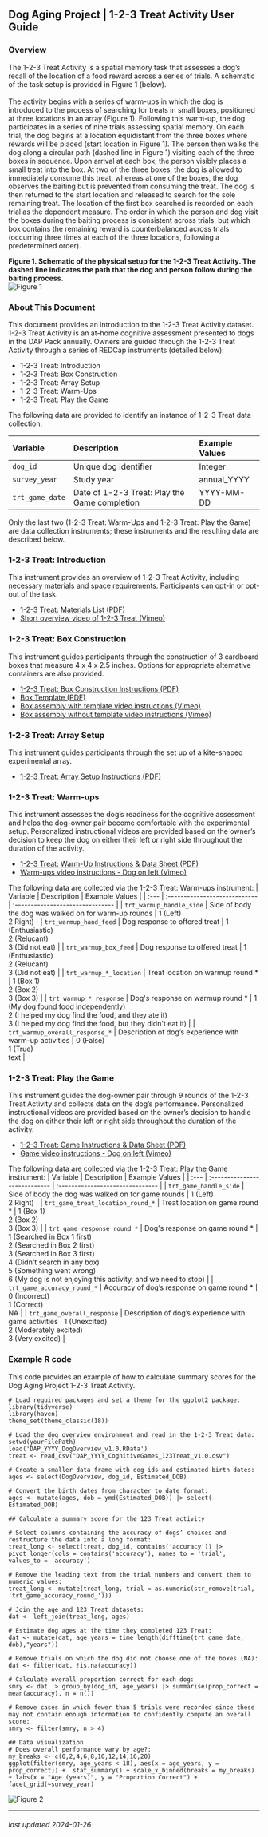 ## Dog Aging Project | 1-2-3 Treat Activity User Guide

### Overview

The 1-2-3 Treat Activity is a spatial memory task that assesses a dog’s recall of the location of a food reward across a series of trials. A schematic of the task setup is provided in Figure 1 (below).<br><br>
The activity begins with a series of warm-ups in which the dog is introduced to the process of searching for treats in small boxes, positioned at three locations in an array (Figure 1). Following this warm-up, the dog participates in a series of nine trials assessing spatial memory. On each trial, the dog begins at a location equidistant from the three boxes where rewards will be placed (start location in Figure 1). The person then walks the dog along a circular path (dashed line in Figure 1) visiting each of the three boxes in sequence. Upon arrival at each box, the person visibly places a small treat into the box. At two of the three boxes, the dog is allowed to immediately consume this treat, whereas at one of the boxes, the dog observes the baiting but is prevented from consuming the treat. The dog is then returned to the start location and released to search for the sole remaining treat. The location of the first box searched is recorded on each trial as the dependent measure. The order in which the person and dog visit the boxes during the baiting process is consistent across trials, but which box contains the remaining reward is counterbalanced across trials (occurring three times at each of the three locations, following a predetermined order). 

__Figure 1. Schematic of the physical setup for the 1-2-3 Treat Activity. The dashed line indicates the path that the dog and person follow during the baiting process.__<br>
![Figure 1](ReferenceFiles/T123_Fig1.jpeg)

### About This Document 

This document provides an introduction to the 1-2-3 Treat Activity dataset. 1-2-3 Treat Activity is an at-home cognitive assessment presented to dogs in the DAP Pack annually. Owners are guided through the 1-2-3 Treat Activity through a series of REDCap instruments (detailed below):
- 1-2-3 Treat: Introduction
- 1-2-3 Treat: Box Construction
- 1-2-3 Treat: Array Setup
- 1-2-3 Treat: Warm-Ups
- 1-2-3 Treat: Play the Game

The following data are provided to identify an instance of 1-2-3 Treat data collection.

| Variable      | Description | Example Values |
| :--- | :---------------------------- | :------------------------------- |
| `dog_id`      | Unique dog identifier       | Integer | 
| `survey_year` | Study year | annual_YYYY |
| `trt_game_date` | Date of 1-2-3 Treat: Play the Game completion | YYYY-MM-DD |

Only the last two (1-2-3 Treat: Warm-Ups and 1-2-3 Treat: Play the Game) are data collection instruments; these instruments and the resulting data are described below.

### 1-2-3 Treat: Introduction

This instrument provides an overview of 1-2-3 Treat Activity, including necessary materials and space requirements. Participants can opt-in or opt-out of the task. 

- [1-2-3 Treat: Materials List (PDF)](ReferenceFiles/Cognitive_123_Treat_Materials%20List.pdf)
- [Short overview video of 1-2-3 Treat (Vimeo)](https://vimeo.com/658661007/20a9b6fd58)

### 1-2-3 Treat: Box Construction

This instrument guides participants through the construction of 3 cardboard boxes that measure 4 x 4 x 2.5 inches. Options for appropriate alternative containers are also provided. 

- [1-2-3 Treat: Box Construction Instructions (PDF)](ReferenceFiles/Cognitive_123_Treat_Box_Construction_Instructions.pdf)
- [Box Template (PDF)](ReferenceFiles/Cognitive_123_Treat_Box_Construction_Template.pdf)
- [Box assembly with template video instructions (Vimeo)](https://vimeo.com/573250787/286af09ae4)
- [Box assembly without template video instructions (Vimeo)](https://vimeo.com/573250654/ae7cf1482d)

### 1-2-3 Treat: Array Setup

This instrument guides participants through the set up of a kite-shaped experimental array. 

- [1-2-3 Treat: Array Setup Instructions (PDF)](/ReferenceFiles/Cognitive_123_Treat_ArraySetup_Instructions.pdf)

### 1-2-3 Treat: Warm-ups

This instrument assesses the dog’s readiness for the cognitive assessment and helps the dog-owner pair become comfortable with the experimental setup. Personalized instructional videos are provided based on the owner’s decision to keep the dog on either their left or right side throughout the duration of the activity. 
 
- [1-2-3 Treat: Warm-Up Instructions & Data Sheet (PDF)](ReferenceFiles/Cognitive_123_Treat_Warm-Ups_Instructions.pdf)
- [Warm-ups video instructions - Dog on left (Vimeo)](https://vimeo.com/494159238/8c2cba1216)

The following data are collected via the 1-2-3 Treat: Warm-ups instrument:
| Variable      | Description | Example Values |
| :--- | :---------------------------- | :------------------------------- |
| `trt_warmup_handle_side`      | Side of body the dog was walked on for warm-up rounds       | 1 (Left)<br>2 Right) | 
| `trt_warmup_hand_feed` | Dog response to offered treat | 1 (Enthusiastic)<br>2 (Relucant)<br>3 (Did not eat) |
| `trt_warmup_box_feed` | Dog response to offered treat | 1 (Enthusiastic)<br>2 (Relucant)<br>3 (Did not eat) |
| `trt_warmup_*_location` | Treat location on warmup round * | 1 (Box 1)<br>2 (Box 2)<br>3 (Box 3) |
| `trt_warmup_*_response` | Dog's response on warmup round * | 1 (My dog found food independently) <br> 2 (I helped my dog find the food, and they ate it) <br> 3 (I helped my dog find the food, but they didn't eat it) |
| `trt_warmup_overall_response_*` | Description of dog’s experience with warm-up activities | 0 (False)<br>1 (True)<br>text |

### 1-2-3 Treat: Play the Game

This instrument guides the dog-owner pair through 9 rounds of the 1-2-3 Treat Activity and collects data on the dog’s performance. Personalized instructional videos are provided based on the owner’s decision to handle the dog on either their left or right side throughout the duration of the activity. 
 
- [1-2-3 Treat: Game Instructions & Data Sheet (PDF)](ReferenceFiles/Cognitive_123_Treat_Game_Instructions%20&%20Data%20Sheet.pdf)
- [Game video instructions - Dog on left (Vimeo)](https://vimeo.com/573249506/08a322d328)

The following data are collected via the 1-2-3 Treat: Play the Game instrument:
| Variable      | Description | Example Values |
| :--- | :---------------------------- | :------------------------------- |
| `trt_game_handle_side`      | Side of body the dog was walked on for game rounds       | 1 (Left)<br>2 Right) | 
| `trt_game_treat_location_round_*` | Treat location on game round * | 1 (Box 1)<br>2 (Box 2)<br>3 (Box 3) |
| `trt_game_response_round_*` | Dog's response on game round * | 1 (Searched in Box 1 first) <br> 2 (Searched in Box 2 first) <br> 3 (Searched in Box 3 first) <br> 4 (Didn't search in any box) <br> 5 (Something went wrong) <br> 6 (My dog is not enjoying this activity, and we need to stop) |
| `trt_game_accuracy_round_*` | Accuracy of dog’s response on game round * | 0 (Incorrect)<br>1 (Correct)<br>NA |
| `trt_game_overall_response` | Description of dog’s experience with game activities | 1 (Unexcited)<br>2 (Moderately excited) <br>3 (Very excited) |

### Example R code

This code provides an example of how to calculate summary scores for the Dog Aging Project 1-2-3 Treat Activity.

`# Load required packages and set a theme for the ggplot2 package:`<br>
`library(tidyverse)`<br>
`library(haven)`<br>
`theme_set(theme_classic(18))`<br>

`# Load the dog overview environment and read in the 1-2-3 Treat data:`<br>
`setwd(yourFilePath)`<br>
`load('DAP_YYYY_DogOverview_v1.0.RData')`<br>
`treat <- read_csv("DAP_YYYY_CognitiveGames_123Treat_v1.0.csv")`<br>

`# Create a smaller data frame with dog ids and estimated birth dates:`<br>
`ages <- select(DogOverview, dog_id, Estimated_DOB)`<br>

`# Convert the birth dates from character to date format:`<br>
`ages <- mutate(ages, dob = ymd(Estimated_DOB)) |> select(-Estimated_DOB)`<br>

`## Calculate a summary score for the 123 Treat activity`<br>

`# Select columns containing the accuracy of dogs’ choices and restructure the data into a long format:`<br>
`treat_long <- select(treat, dog_id, contains('accuracy')) |> 
  pivot_longer(cols = contains('accuracy'), names_to = 'trial', values_to = 'accuracy')`<br>

`# Remove the leading text from the trial numbers and convert them to numeric values:`<br>
`treat_long <- mutate(treat_long, trial = as.numeric(str_remove(trial, 'trt_game_accuracy_round_')))`<br>

`# Join the age and 123 Treat datasets:`<br>
`dat <- left_join(treat_long, ages)`<br>

`# Estimate dog ages at the time they completed 123 Treat:`<br>
`dat <- mutate(dat, age_years = time_length(difftime(trt_game_date, dob),"years"))`<br>

`# Remove trials on which the dog did not choose one of the boxes (NA):`<br>
`dat <- filter(dat, !is.na(accuracy))`<br>

`# Calculate overall proportion correct for each dog:`<br>
`smry <- dat |> group_by(dog_id, age_years) |> summarise(prop_correct = mean(accuracy), n = n())`<br>

`# Remove cases in which fewer than 5 trials were recorded since these may not contain enough information to confidently compute an overall score:`<br>
`smry <- filter(smry, n > 4)`<br>

`## Data visualization`<br>
`# Does overall performance vary by age?:`<br>
`my_breaks <- c(0,2,4,6,8,10,12,14,16,20)`<br>
`ggplot(filter(smry, age_years < 18), aes(x = age_years, y = prop_correct)) + 
  stat_summary() +
  scale_x_binned(breaks = my_breaks) +
  labs(x = "Age (years)", y = "Proportion Correct") +
  facet_grid(~survey_year)`

![Figure 2](ReferenceFiles/123_treat_x_age.jpg)
*** 

###### *last updated 2024-01-26*